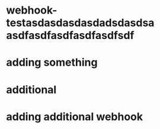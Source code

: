 # webhook-testasdasdasdasdadsdasdsa asdfasdfasdfasdfasdfsdf
# adding something
# additional
# adding additional webhook